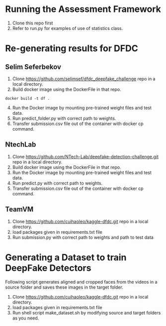 # Running the Assessment Framework
1. Clone this repo first
2. Refer to run.py for examples of use of statistics class.


# Re-generating results for DFDC
## Selim Seferbekov
 
1. Clone https://github.com/selimsef/dfdc_deepfake_challenge repo in a local directory.
2. Build docker image using the DockerFile in that repo.

`docker build -t df .`

4. Run the Docker image by mounting pre-trained weight files and test data.
5. Run predict_folder.py with correct path to weights.
6. Transfer submission.csv file out of the container with docker cp command.

## NtechLab

1. Clone https://github.com/NTech-Lab/deepfake-detection-challenge.git repo in a local directory.
2. Build docker image using the DockerFile in that repo.
3. Run the Docker image by mounting pre-trained weight files and test data.
4. Run predict.py with correct path to weights.
5. Transfer submission.csv file out of the container with docker cp command.

## TeamVM

1. Clone https://github.com/cuihaoleo/kaggle-dfdc.git repo in a local directory.
2. load packages given in requirements.txt file
4. Run submission.py with correct path to weights and path to test data


# Generating a Dataset to train DeepFake Detectors
Following script generates aligned and cropped faces from the videos in a source folder and saves these images in the target folder.

1. Clone https://github.com/cuihaoleo/kaggle-dfdc.git repo in a local directory.
2. load packages given in requirements.txt file
3. Run shell script make_dataset.sh by modifying source and target folders as you need.





